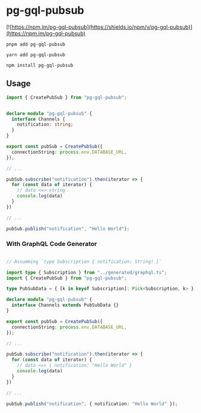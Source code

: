 # pg-gql-pubsub

[![https://npm.im/pg-gql-pubsub](https://shields.io/npm/v/pg-gql-pubsub)](https://npm.im/pg-gql-pubsub)

```
pnpm add pg-gql-pubsub
```

```
yarn add pg-gql-pubsub
```

```
npm install pg-gql-pubsub
```

## Usage

```ts
import { CreatePubSub } from "pg-gql-pubsub";


declare module "pg-gql-pubsub" {
  interface Channels {
    notification: string;
  }
}

export const pubSub = CreatePubSub({
  connectionString: process.env.DATABASE_URL,
});

// ...

pubSub.subscribe("notification").then(iterator => {
  for (const data of iterator) {
    // data <=> string
    console.log(data)
  }
})

// ...

pubSub.publish("notification", "Hello World");
```

### With GraphQL Code Generator


```ts

// Assumming `type Subscription { notification: String! }`

import type { Subscription } from "../generated/graphql.ts";
import { CreatePubSub } from "pg-gql-pubsub";

type PubSubData = { [k in keyof Subscription]: Pick<Subscription, k> };

declare module "pg-gql-pubsub" {
  interface Channels extends PubSubData {}
}

export const pubSub = CreatePubSub({
  connectionString: process.env.DATABASE_URL,
});

// ...

pubSub.subscribe("notification").then(iterator => {
  for (const data of iterator) {
    // data <=> { notification: "Hello World" } 
    console.log(data)
  }
})

// ...

pubSub.publish("notification", { notification: "Hello World" });

```



